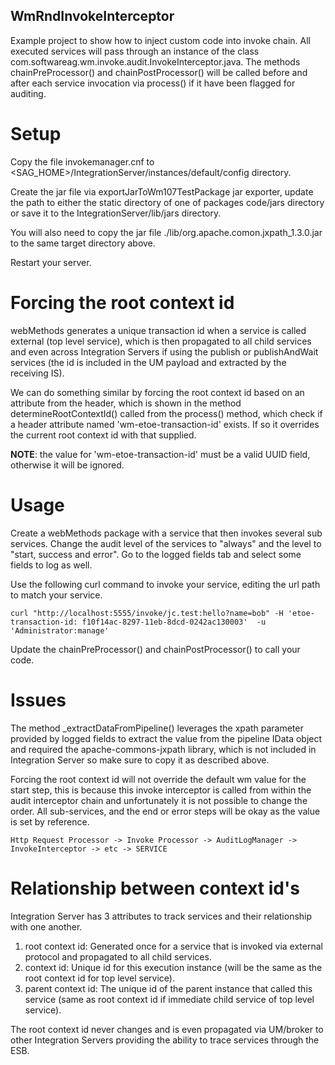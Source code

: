 ## WmRndInvokeInterceptor

Example project to show how to inject custom code into invoke chain. All executed services will pass through an instance of the class com.softwareag.wm.invoke.audit.InvokeInterceptor.java. The methods chainPreProcessor() and chainPostProcessor() will be called before and after each service invocation via process() if it have been flagged for auditing. 


# Setup

Copy the file invokemanager.cnf to <SAG_HOME>/IntegrationServer/instances/default/config directory.

Create the jar file via exportJarToWm107TestPackage jar exporter, update the path to either the static directory of one of packages code/jars directory or save
it to the IntegrationServer/lib/jars directory.

You will also need to copy the jar file ./lib/org.apache.comon.jxpath_1.3.0.jar to the same target directory above.

Restart your server.


# Forcing the root context id

webMethods generates a unique transaction id when a service is called external (top level service), which is then propagated to all child services and even across 
Integration Servers if using the publish or publishAndWait services (the id is included in the UM payload and extracted by the receiving IS).

We can do something similar by forcing the root context id based on an attribute from the header, which is shown in the method determineRootContextId() called from the
process() method, which check if a header attribute named 'wm-etoe-transaction-id' exists. If so it overrides the current root context id with that supplied.

**NOTE**: the value for 'wm-etoe-transaction-id' must be a valid UUID field, otherwise it will be ignored.

# Usage

Create a webMethods package with a service that then invokes several sub services. Change the audit level of the services to "always" and the level to "start, success and error".
Go to the logged fields tab and select some fields to log as well.

Use the following curl command to invoke your service, editing the url path to match your service.

`curl "http://localhost:5555/invoke/jc.test:hello?name=bob"
     -H 'etoe-transaction-id: f10f14ac-8297-11eb-8dcd-0242ac130003' 
     -u 'Administrator:manage'`    
 
Update the chainPreProcessor() and chainPostProcessor() to call your code.

# Issues

The method _extractDataFromPipeline() leverages the xpath parameter provided by logged fields to extract the value from the pipeline IData object and
required the apache-commons-jxpath library, which is not included in Integration Server so make sure to copy it as described above.

Forcing the root context id will not override the default wm value for the start step, this is because this invoke interceptor is called from within the audit interceptor chain and unfortunately it is not possible to change the order. All sub-services, and the end or error steps will be okay as the value is set by reference.

`Http Request Processor -> Invoke Processor -> AuditLogManager -> InvokeInterceptor -> etc -> SERVICE`


# Relationship between context id's

Integration Server has 3 attributes to track services and their relationship with one another.

1. root context id: Generated once for a service that is invoked via external protocol and propagated to all child services.
2. context id: Unique id for this execution instance (will be the same as the root context id for top level service).
3. parent context id: The unique id of the parent instance that called this service (same as root context id if immediate child service of top level service).

The root context id never changes and is even propagated via UM/broker to other Integration Servers providing the ability to trace services through the ESB.
